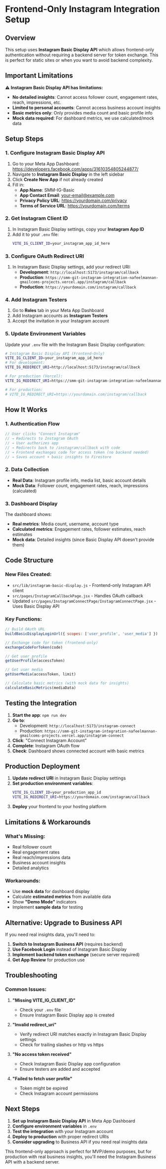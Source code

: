 # Frontend-Only Instagram Integration Setup

## Overview

This setup uses **Instagram Basic Display API** which allows frontend-only authentication without requiring a backend server for token exchange. This is perfect for static sites or when you want to avoid backend complexity.

## Important Limitations

⚠️ **Instagram Basic Display API has limitations:**
- **No detailed insights**: Cannot access follower count, engagement rates, reach, impressions, etc.
- **Limited to personal accounts**: Cannot access business account insights
- **Basic metrics only**: Only provides media count and basic profile info
- **Mock data required**: For dashboard metrics, we use calculated/mock data

## Setup Steps

### 1. Configure Instagram Basic Display API

1. Go to your Meta App Dashboard: https://developers.facebook.com/apps/31610354805244877/
2. Navigate to **Instagram Basic Display** in the left sidebar
3. Click **Create New App** if not already created
4. Fill in:
   - **App Name**: SMM-IG-Basic
   - **App Contact Email**: your-email@example.com
   - **Privacy Policy URL**: https://yourdomain.com/privacy
   - **Terms of Service URL**: https://yourdomain.com/terms

### 2. Get Instagram Client ID

1. In Instagram Basic Display settings, copy your **Instagram App ID**
2. Add it to your `.env` file:
   ```bash
   VITE_IG_CLIENT_ID=your_instagram_app_id_here
   ```

### 3. Configure OAuth Redirect URI

1. In Instagram Basic Display settings, add your redirect URI:
   - **Development**: `http://localhost:5173/instagram/callback`
   - **Production**: `https://smm-git-instagram-integration-nafeelmannan-gmailcoms-projects.vercel.app/instagram/callback`
   - **Production**: `https://yourdomain.com/instagram/callback`

### 4. Add Instagram Testers

1. Go to **Roles** tab in your Meta App Dashboard
2. Add Instagram accounts as **Instagram Testers**
3. Accept the invitation in your Instagram account

### 5. Update Environment Variables

Update your `.env` file with the Instagram Basic Display configuration:

```bash
# Instagram Basic Display API (Frontend-Only)
VITE_IG_CLIENT_ID=your_instagram_app_id_here
# For development:
VITE_IG_REDIRECT_URI=http://localhost:5173/instagram/callback

# For production (Vercel):
VITE_IG_REDIRECT_URI=https://smm-git-instagram-integration-nafeelmannan-gmailcoms-projects.vercel.app/instagram/callback

# For production:
# VITE_IG_REDIRECT_URI=https://yourdomain.com/instagram/callback
```

## How It Works

### 1. **Authentication Flow**
```javascript
// User clicks "Connect Instagram"
// → Redirects to Instagram OAuth
// → User authorizes app
// → Redirects back to /instagram/callback with code
// → Frontend exchanges code for access token (no backend needed)
// → Saves account + basic insights to Firestore
```

### 2. **Data Collection**
- **Real Data**: Instagram profile info, media list, basic account details
- **Mock Data**: Follower count, engagement rates, reach, impressions (calculated)

### 3. **Dashboard Display**
The dashboard shows:
- **Real metrics**: Media count, username, account type
- **Calculated metrics**: Engagement rates, follower estimates, reach estimates
- **Mock data**: Detailed insights (since Basic Display API doesn't provide them)

## Code Structure

### New Files Created:
- `src/lib/instagram-basic-display.js` - Frontend-only Instagram API client
- `src/pages/InstagramCallbackPage.jsx` - Handles OAuth callback
- Updated `src/pages/InstagramConnectPage/InstagramConnectPage.jsx` - Uses Basic Display API

### Key Functions:
```javascript
// Build OAuth URL
buildBasicDisplayLoginUrl({ scopes: ['user_profile', 'user_media'] })

// Exchange code for token (frontend-only)
exchangeCodeForToken(code)

// Get user profile
getUserProfile(accessToken)

// Get user media
getUserMedia(accessToken, limit)

// Calculate basic metrics (with mock data for insights)
calculateBasicMetrics(mediaData)
```

## Testing the Integration

1. **Start the app**: `npm run dev`
2. **Go to**: 
   - Development: `http://localhost:5173/instagram-connect`
   - Production: `https://smm-git-instagram-integration-nafeelmannan-gmailcoms-projects.vercel.app/instagram-connect`
3. **Click**: "Connect Instagram Account"
4. **Complete**: Instagram OAuth flow
5. **Check**: Dashboard shows connected account with basic metrics

## Production Deployment

1. **Update redirect URI** in Instagram Basic Display settings
2. **Set production environment variables**:
   ```bash
   VITE_IG_CLIENT_ID=your_production_app_id
   VITE_IG_REDIRECT_URI=https://yourdomain.com/instagram/callback
   ```
3. **Deploy** your frontend to your hosting platform

## Limitations & Workarounds

### What's Missing:
- Real follower count
- Real engagement rates
- Real reach/impressions data
- Business account insights
- Detailed analytics

### Workarounds:
- Use **mock data** for dashboard display
- Calculate **estimated metrics** from available data
- Show **"Demo Mode"** indicators
- Implement **sample data** for testing

## Alternative: Upgrade to Business API

If you need real insights data, you'll need to:

1. **Switch to Instagram Business API** (requires backend)
2. **Use Facebook Login** instead of Instagram Basic Display
3. **Implement backend token exchange** (secure server required)
4. **Get App Review** for production use

## Troubleshooting

### Common Issues:

1. **"Missing VITE_IG_CLIENT_ID"**
   - Check your `.env` file
   - Ensure Instagram Basic Display app is created

2. **"Invalid redirect_uri"**
   - Verify redirect URI matches exactly in Instagram Basic Display settings
   - Check for trailing slashes or http vs https

3. **"No access token received"**
   - Check Instagram Basic Display app configuration
   - Ensure testers are added and accepted

4. **"Failed to fetch user profile"**
   - Token might be expired
   - Check Instagram account permissions

## Next Steps

1. **Set up Instagram Basic Display API** in Meta App Dashboard
2. **Configure environment variables** in `.env`
3. **Test the integration** with your Instagram account
4. **Deploy to production** with proper redirect URIs
5. **Consider upgrading** to Business API if you need real insights data

This frontend-only approach is perfect for MVP/demo purposes, but for production with real business insights, you'll need the Instagram Business API with a backend server.


